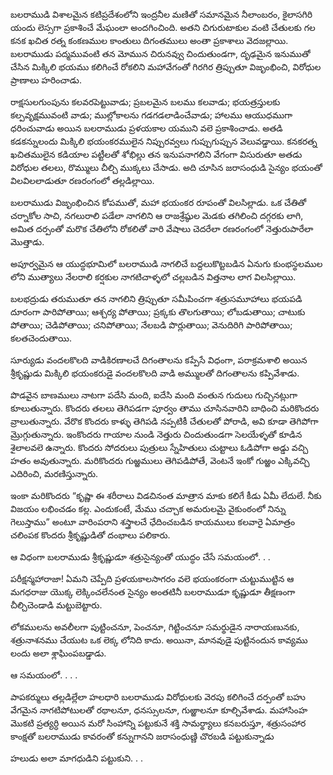 ﻿బలరాముడి విశాలమైన కటిప్రదేశంలోని ఇంద్రనీల మణితో సమానమైన నీలాంబరం, కైలాసగిరి యందు లెస్సగా ప్రకాశించే మేఘంలా అందగించింది. అతని చిగురుటాకుల వంటి చేతులకు గల కనక ఖచిత రత్న కంకణముల కాంతులు దిగంతములు అంతా ప్రకాశాలు వెదజల్లాయి. బలరాముడు పద్మమువంటి తన మోమున చిరునవ్వు చిందుతుండగా, దృఢమైన ఇనుముతో చేసిన మిక్కిలి భయము కలిగించే రోకలిని మహావేగంతో గిరగిర త్రిప్పుతూ విజృంభించి, విరోధుల ప్రాణాలు హరించాడు. 

రాక్షసులగుంపును కలవరపెట్టువాడు; ప్రబలమైన బలము కలవాడు; భయత్రస్తులకు కల్పవృక్షమువంటి వాడు; ముల్లోకాలను గడగడలాడించేవాడు; హాలము ఆయుధముగా ధరించువాడు అయిన బలరాముడు ప్రళయకాల యముని వలె ప్రకాశించాడు. అతడి కడకన్నులందు మిక్కిలి భయంకరములైన నిప్పురవ్వలు గుప్పుగుప్పున వెలువడ్డాయి. కనకరత్న ఖచితములైన కడియాల పట్టీలతో శోభిల్లు తన ఇనుపనాగలిని వేగంగా విసురుతూ అతడు విరోధుల తలలు, రొమ్ములు చీల్చి ముక్కలు చేసాడు. అది చూసిన జరాసంధుడి సైన్యం భయంతో విలవిలలాడుతూ రణరంగంలో తల్లడిల్లాయి. 

బలరాముడు విజృంభించిన కోపముతో, మహా భయంకర రూపంతో విలసిల్లాడు. ఒక చేతితో చర్నాకోల సాచి, నగలురాలి పడేలా నాగలిని ఆ రాజశ్రేష్ఠుల మెడకు తగిలించి దగ్గరకు లాగి, అమిత దర్పంతో మరొక చేతిలోని రోకలితో వారి వేషాలు చెదరేలా రణరంగంలో నెత్తురుపారేలా మొత్తాడు. 

అపూర్వమైన ఆ యుద్ధభూమిలో బలరాముడి నాగలిచే బద్దలుకొట్టబడిన ఏనుగు కుంభస్థలముల లోని ముత్యాలు నేలరాలి కర్షకుల నాగటిచాళ్ళలో చల్లబడిన విత్తనాల లాగ విలసిల్లాయి. 

బలభద్రుడు తరుముతూ తన నాగలిని త్రిప్పుతూ సమీపించగా శత్రుసమూహాలు భయపడి దూరంగా పారిపోతాయి; ఆశ్చర్య పోతాయి; ప్రక్కకు తొలగుతాయి; లోబడుతాయి; చాటుకు పోతాయి; చెడిపోతాయి; చనిపోతాయి; నేలబడి పొర్లుతాయి; వెనుదిరిగి పారిపోతాయి; కలతచెందుతాయి. 

సూర్యుడు వందలకొలది వాడికిరణాలచే దిగంతాలను కప్పేసే విధంగా, పరాక్రమశాలి అయిన శ్రీకృష్ణుడు మిక్కిలి భయంకరుడై వందలకొలది వాడి అమ్ములతో దిగంతాలను కప్పివేశాడు. 

పొడవైన బాణములు నాటగా పదేసి మంది, ఐదేసి మంది వంతున గుదులు గుచ్చినట్లుగా కూలుతున్నారు. కొందరు తలలు తెగిపడగా పూర్వం తాము చూసినవారిని బాధించి మరికొందరు వ్రాలుతున్నారు. వేరొక కొందరు కాళ్ళు తెగిపడి నప్పటికీ చేతులతో పోరాడి, అవి కూడా తెగిపోగా మ్రొగ్గుతున్నారు. ఇంకొందరు గాయాల నుండి నెత్తురు చిందుతుండగా సెలయేళ్ళతో కూడిన శైలాలవలె ఉన్నారు. కొందరు సోదరులు పుత్రులు స్నేహితులు చుట్టాలు ఓడిపోగా అడ్డు వచ్చి హతం అవుతున్నారు. మరికొందరు గుఱ్ఱములు తెగిపడిపోతే, వెంటనే ఇంకో గుఱ్ఱం ఎక్కివచ్చి ఎదిరించి, మరణిస్తున్నారు. 

ఇంకా మరికొందరు “కృష్ణా ఈ శరీరాలు విడచినంత మాత్రాన మాకు కలిగే కీడు ఏమీ లేదులే. నీకు విజయం లభించడం కల్ల. ఎందుకంటే, మేము చచ్చాక అమరులమై వైకుంఠంలో నిన్ను గెలుస్తాము” అంటూ వారింపరాని శస్త్రాలచే ఛేదించబడిన కాయములు కలవారై ఏమాత్రం చలింపక కొందరు శ్రీకృష్ణుడితో దంభాలు పలికారు. 

ఆ విధంగా బలరాముడు శ్రీకృష్ణుడూ శత్రుసైన్యంతో యుద్ధం చేసే సమయంలో. . . 

పరీక్షన్మహారాజా! ఏమని చెప్పేది ప్రళయకాలసాగరం వలె భయంకరంగా చుట్టుముట్టిన ఆ మగధరాజు యొక్క లెక్కించలేనంత సైన్యం అంతటినీ బలరాముడూ కృష్ణుడూ తీక్షణంగా చీల్చిచెండాడి మట్టుబెట్టారు. 

లోకములను అవలీలగా పుట్టించనూ, పెంచనూ, గిట్టించనూ సమర్థుడైన నారాయణునకు, శత్రునాశనము చేయుట ఒక లెక్క లోనిది కాదు. అయినా, మానవుడై పుట్టినందున కావ్యము లందు అలా శ్లాఘింపబడ్డాడు. 

ఆ సమయంలో. . . . 

పాపకర్ములు తల్లడిల్లేలా హలధారి బలరాముడు విరోధులకు వెరపు కలిగించే దర్పంతో బహు వేగమైన నాగటిపోటులతో రథాలనూ, ధనస్సులనూ, గుఱ్ఱాలనూ కూల్చివేశాడు. మహాసింహ మొకటి ప్రత్యర్ధి అయిన మరో సింహాన్ని పట్టుకునే శక్తి సామర్థ్యాలు కనబరుస్తూ, శత్రుసంహార కాంక్షతో బలరాముడు కావరంతో కన్నుగానని జరాసంధుణ్ణి చొరబడి పట్టుకున్నాడు 

హలుడు అలా మాగధుడిని పట్టుకుని. . . 

